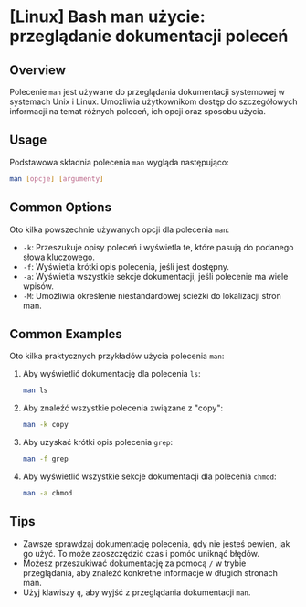 # [Linux] Bash man użycie: przeglądanie dokumentacji poleceń

## Overview
Polecenie `man` jest używane do przeglądania dokumentacji systemowej w systemach Unix i Linux. Umożliwia użytkownikom dostęp do szczegółowych informacji na temat różnych poleceń, ich opcji oraz sposobu użycia.

## Usage
Podstawowa składnia polecenia `man` wygląda następująco:

```bash
man [opcje] [argumenty]
```

## Common Options
Oto kilka powszechnie używanych opcji dla polecenia `man`:

- `-k`: Przeszukuje opisy poleceń i wyświetla te, które pasują do podanego słowa kluczowego.
- `-f`: Wyświetla krótki opis polecenia, jeśli jest dostępny.
- `-a`: Wyświetla wszystkie sekcje dokumentacji, jeśli polecenie ma wiele wpisów.
- `-M`: Umożliwia określenie niestandardowej ścieżki do lokalizacji stron man.

## Common Examples
Oto kilka praktycznych przykładów użycia polecenia `man`:

1. Aby wyświetlić dokumentację dla polecenia `ls`:

   ```bash
   man ls
   ```

2. Aby znaleźć wszystkie polecenia związane z "copy":

   ```bash
   man -k copy
   ```

3. Aby uzyskać krótki opis polecenia `grep`:

   ```bash
   man -f grep
   ```

4. Aby wyświetlić wszystkie sekcje dokumentacji dla polecenia `chmod`:

   ```bash
   man -a chmod
   ```

## Tips
- Zawsze sprawdzaj dokumentację polecenia, gdy nie jesteś pewien, jak go użyć. To może zaoszczędzić czas i pomóc uniknąć błędów.
- Możesz przeszukiwać dokumentację za pomocą `/` w trybie przeglądania, aby znaleźć konkretne informacje w długich stronach man.
- Użyj klawiszy `q`, aby wyjść z przeglądania dokumentacji `man`.